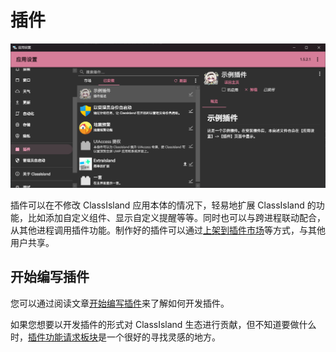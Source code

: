 # 插件

![插件管理界面](image.png)

插件可以在不修改 ClassIsland 应用本体的情况下，轻易地扩展 ClassIsland 的功能，比如添加自定义组件、显示自定义提醒等等。同时也可以与跨进程联动配合，从其他进程调用插件功能。制作好的插件可以通过[上架到插件市场](./publishing.md)等方式，与其他用户共享。

## 开始编写插件

您可以通过阅读文章[开始编写插件](create-project.md)来了解如何开发插件。

如果您想要以开发插件的形式对 ClassIsland 生态进行贡献，但不知道要做什么时，[插件功能请求板块](https://github.com/ClassIsland/ClassIsland/discussions/categories/%E6%8F%92%E4%BB%B6%E5%8A%9F%E8%83%BD%E8%AF%B7%E6%B1%82)是一个很好的寻找灵感的地方。
